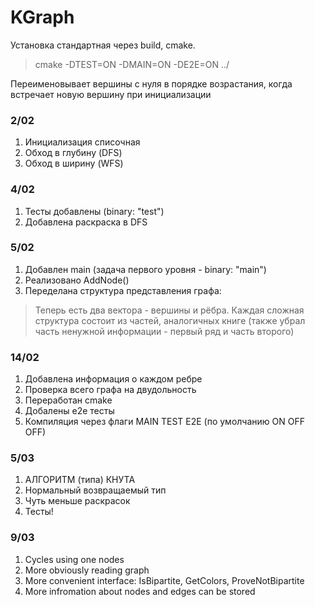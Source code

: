 # KGraph #

Установка стандартная через build, cmake. 

>cmake -DTEST=ON -DMAIN=ON -DE2E=ON ../

Переименовывает вершины с нуля в порядке возрастания, когда встречает новую вершину при инициализации

### 2/02 ###
1. Инициализация списочная
2. Обход в глубину (DFS)
3. Обход в ширину (WFS)

### 4/02 ###
1. Тесты добавлены (binary: "test")
2. Добавлена раскраска в DFS

### 5/02 ### 
1. Добавлен main (задача первого уровня - binary: "main")
2. Реализовано AddNode()
3. Переделана структура представления графа:
> Теперь есть два вектора - вершины и рёбра. Каждая сложная структура состоит из частей, аналогичных книге (также убрал часть ненужной информации - первый ряд и часть второго)

### 14/02 ###
1. Добавлена информация о каждом ребре
2. Проверка всего графа на двудольность
3. Переработан cmake 
4. Добалены e2e тесты
5. Компиляция через флаги MAIN TEST E2E (по умолчанию ON OFF OFF) 
   
### 5/03 ###
1. АЛГОРИТМ (типа) КНУТА
2. Нормальный возвращаемый тип
3. Чуть меньше раскрасок
4. Тесты!

### 9/03 ###
1. Cycles using one nodes
2. More obviously reading graph
3. More convenient interface: IsBipartite, GetColors, ProveNotBipartite
4. More infromation about nodes and edges can be stored